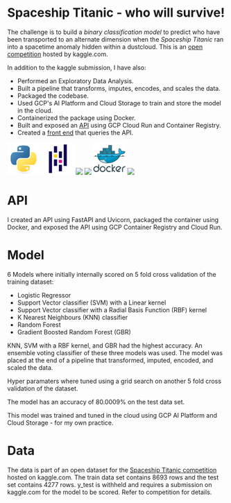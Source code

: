 # Spaceship Titanic - who will survive!

The challenge is to build a _binary classification model_ to predict who have been transported to an alternate
dimension when the _Spaceship Titanic_ ran into a spacetime anomaly hidden within a dustcloud.
This is an [open competition](https://www.kaggle.com/competitions/spaceship-titanic) hosted by kaggle.com.

In addition to the kaggle submission, I have also:
- Performed an Exploratory Data Analysis.
- Built a pipeline that transforms, imputes, encodes, and scales the data.
- Packaged the codebase.
- Used GCP's AI Platform and Cloud Storage to train and store the model in the cloud.
- Containerized the package using Docker.
- Built and exposed an [API](https://spaceship-titanic-api-zby5e6zv3q-ew.a.run.app) using GCP Cloud Run and Container Registry.
- Created a [front end](https://lorcanrae-spaceship-titanic-web-0--home-w79no8.streamlitapp.com/) that queries the API.

<p float='left'>
  <img src='https://raw.githubusercontent.com/devicons/devicon/master/icons/python/python-original.svg' width='75'>
  <img src='https://raw.githubusercontent.com/devicons/devicon/2ae2a900d2f041da66e950e4d48052658d850630/icons/pandas/pandas-original.svg' width='75'>
  <img src='https://upload.wikimedia.org/wikipedia/commons/0/05/Scikit_learn_logo_small.svg' width='75'>
  <img src='https://www.vectorlogo.zone/logos/google_cloud/google_cloud-icon.svg' width='75'>
  <img src='https://raw.githubusercontent.com/devicons/devicon/master/icons/docker/docker-original-wordmark.svg' width='75'>
  <img src='https://streamlit.io/images/brand/streamlit-mark-color.png' width='75'>

# API

I created an API using FastAPI and Uvicorn, packaged the container using Docker, and
exposed the API using GCP Container Registry and Cloud Run.

# Model

6 Models where initially internally scored on 5 fold cross validation of the training dataset:
- Logistic Regressor
- Support Vector classifier (SVM) with a Linear kernel
- Support Vector classifier with a Radial Basis Function (RBF) kernel
- K Nearest Neighbours (KNN) classifier
- Random Forest
- Gradient Boosted Random Forest (GBR)

KNN, SVM with a RBF kernel, and GBR had the highest accuracy. An ensemble voting
classifier of these three models was used. The model was placed at the end of a pipeline
that transformed, imputed, encoded, and scaled the data.

Hyper paramaters where tuned using a grid search on another 5 fold cross validation
of the dataset.

The model has an accuracy of 80.0009% on the test data set.

This model was trained and tuned in the cloud using GCP AI Platform and Cloud Storage - for my own practice.

# Data

The data is part of an open dataset for the [Spaceship Titanic competition](https://www.kaggle.com/competitions/spaceship-titanic/data)
hosted on kaggle.com. The train data set contains 8693 rows and the test set contains 4277 rows.
y_test is withheld and requires a submission on kaggle.com for the model to be scored.
Refer to competition for details.
